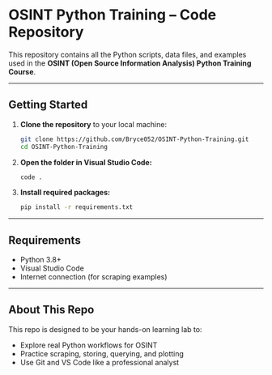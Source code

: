 # OSINT Python Training – Code Repository

This repository contains all the Python scripts, data files, and examples used in the **OSINT (Open Source Information Analysis) Python Training Course**.

---

## Getting Started

1. **Clone the repository** to your local machine:

    ```bash
    git clone https://github.com/Bryce052/OSINT-Python-Training.git
    cd OSINT-Python-Training
    ```

2. **Open the folder in Visual Studio Code:**

    ```bash
    code .
    ```

3. **Install required packages:**

    ```bash
    pip install -r requirements.txt
    ```

---

## Requirements

- Python 3.8+
- Visual Studio Code
- Internet connection (for scraping examples)

---

## About This Repo

This repo is designed to be your hands-on learning lab to:

- Explore real Python workflows for OSINT
- Practice scraping, storing, querying, and plotting
- Use Git and VS Code like a professional analyst
